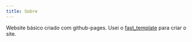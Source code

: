 ```yaml
---
title: Sobre
---
```


Website básico criado com github-pages. Usei o [fast_template](https://github.com/fastai/fast_template) para criar o site.

